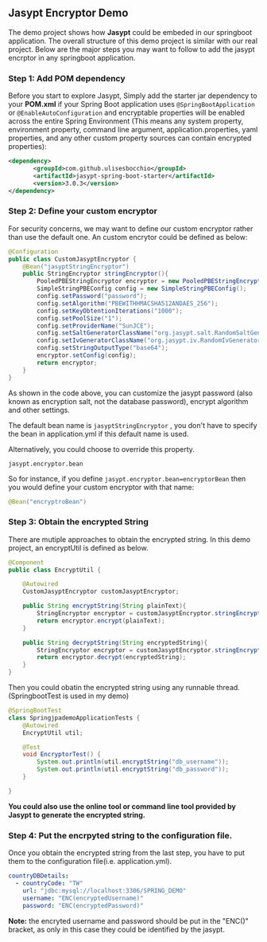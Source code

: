 ## Jasypt Encryptor Demo

The demo project shows how **Jasypt** could be embeded in our springboot application. The overall structure  of this demo project is similar with our real project.  Below are the major steps you may want to follow to add the jasypt encrptor in any springboot application.



### Step 1: Add POM dependency

Before you start to explore Jasypt, Simply add the starter jar dependency to your **POM.xml** if your Spring Boot application uses `@SpringBootApplication` or `@EnableAutoConfiguration` and encryptable properties will be enabled across the entire Spring Environment (This means any system property, environment property, command line argument, application.properties, yaml properties, and any other custom property sources can contain encrypted properties):

```xml
<dependency>
       <groupId>com.github.ulisesbocchio</groupId>
       <artifactId>jasypt-spring-boot-starter</artifactId>
       <version>3.0.3</version>
</dependency>
```



### Step 2: Define your custom encryptor

For security concerns, we may want to define our custom encryptor rather than use the default one. An custom encrytor could be defined as  below:

```Java
@Configuration
public class CustomJasyptEncryptor {
    @Bean("jasyptStringEncryptor")
    public StringEncryptor stringEncryptor(){
        PooledPBEStringEncryptor encryptor = new PooledPBEStringEncryptor();
        SimpleStringPBEConfig config = new SimpleStringPBEConfig();
        config.setPassword("password");
        config.setAlgorithm("PBEWITHHMACSHA512ANDAES_256");
        config.setKeyObtentionIterations("1000");
        config.setPoolSize("1");
        config.setProviderName("SunJCE");
        config.setSaltGeneratorClassName("org.jasypt.salt.RandomSaltGenerator");
        config.setIvGeneratorClassName("org.jasypt.iv.RandomIvGenerator");
        config.setStringOutputType("base64");
        encryptor.setConfig(config);
        return encryptor;
    }
}

```

As shown in the code above, you can customize the jasypt password (also known as encryption salt, not the database password), encrypt algorithm and other settings. 

The default bean name is `jasyptStringEncryptor` , you don't have to specify the bean in application.yml if this default name is used. 

Alternatively, you could choose to override this property. 

```
jasypt.encryptor.bean
```

So for instance, if you define `jasypt.encryptor.bean=encryptorBean` then you would define your custom encryptor with that name:

```Java
@Bean("encryptroBean")
```



### Step 3: Obtain the encrypted String

There are mutiple approaches to obtain the encrypted string. In this demo project, an encryptUtil is defined as below.

```Java
@Component
public class EncryptUtil {

    @Autowired
    CustomJasyptEncryptor customJasyptEncryptor;

    public String encryptString(String plainText){
        StringEncryptor encryptor = customJasyptEncryptor.stringEncryptor();
        return encryptor.encrypt(plainText);
    }

    public String decryptString(String encryptedString){
        StringEncryptor encryptor = customJasyptEncryptor.stringEncryptor();
        return encryptor.decrypt(encryptedString);
    }
}
```

Then you could obatin the encrypted string using any runnable thread. (SpringbootTest is used in my demo)

```Java
@SpringBootTest
class SpringjpademoApplicationTests {
    @Autowired
    EncryptUtil util;

    @Test
    void EncryptorTest() {
        System.out.println(util.encryptString("db_username"));
        System.out.println(util.encryptString("db_password"));
    }

}
```

**You could also use the online tool or command line tool provided by Jasypt to generate the encrypted string.**

### Step 4: Put the encrpyted string to the configuration file.

Once you obtain the encrypted string from the last step, you have to put them to the configuration file(i.e. application.yml). 

```yml
countryDBDetails:
  - countryCode: "TW"
    url: "jdbc:mysql://localhost:3306/SPRING_DEMO"
    username: "ENC(encryptedUsername)"
    password: "ENC(encryptedPassword)"
```

**Note:** the encryted username and password should be put in the "ENC()" bracket, as only in this case they could be identified by the jasypt. 